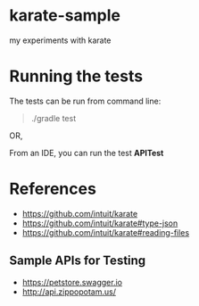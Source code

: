# karate-sample
my experiments with karate

# Running the tests

The tests can be run from command line:
> ./gradle test

OR,

From an IDE, you can run the test **APITest**

# References

* https://github.com/intuit/karate
* https://github.com/intuit/karate#type-json
* https://github.com/intuit/karate#reading-files

## Sample APIs for Testing

* https://petstore.swagger.io
* http://api.zippopotam.us/
